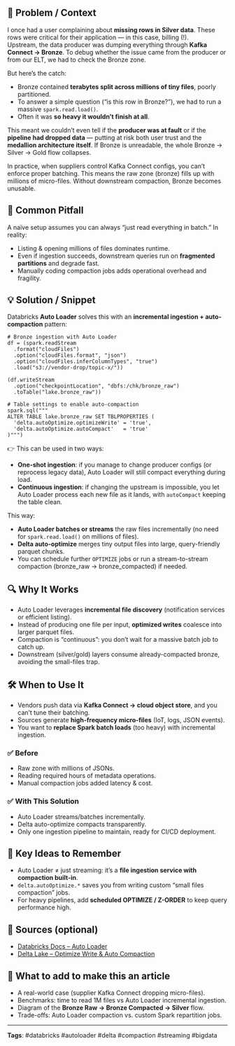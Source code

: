 
## 🎯 Problem / Context  
I once had a user complaining about **missing rows in Silver data**. These rows were critical for their application — in this case, billing (!).  
Upstream, the data producer was dumping everything through **Kafka Connect → Bronze**. To debug whether the issue came from the producer or from our ELT, we had to check the Bronze zone.  

But here’s the catch:  
- Bronze contained **terabytes split across millions of tiny files**, poorly partitioned.  
- To answer a simple question (“is this row in Bronze?”), we had to run a massive `spark.read.load()`.  
- Often it was **so heavy it wouldn’t finish at all**.  

This meant we couldn’t even tell if the **producer was at fault** or if the **pipeline had dropped data** — putting at risk both user trust and the **medallion architecture itself**. If Bronze is unreadable, the whole Bronze → Silver → Gold flow collapses.  

In practice, when suppliers control Kafka Connect configs, you can’t enforce proper batching. This means the raw zone (bronze) fills up with millions of micro-files. Without downstream compaction, Bronze becomes unusable.  

## 🐛 Common Pitfall  
A naïve setup assumes you can always “just read everything in batch.” In reality:  
- Listing & opening millions of files dominates runtime.  
- Even if ingestion succeeds, downstream queries run on **fragmented partitions** and degrade fast.  
- Manually coding compaction jobs adds operational overhead and fragility.  

## 💡 Solution / Snippet  
Databricks **Auto Loader** solves this with an **incremental ingestion + auto-compaction** pattern:  

```
# Bronze ingestion with Auto Loader
df = (spark.readStream
  .format("cloudFiles")
  .option("cloudFiles.format", "json")
  .option("cloudFiles.inferColumnTypes", "true")
  .load("s3://vendor-drop/topic-x/"))

(df.writeStream
  .option("checkpointLocation", "dbfs:/chk/bronze_raw")
  .toTable("lake.bronze_raw"))

# Table settings to enable auto-compaction
spark.sql("""
ALTER TABLE lake.bronze_raw SET TBLPROPERTIES (
  'delta.autoOptimize.optimizeWrite' = 'true',
  'delta.autoOptimize.autoCompact'   = 'true'
)""")
```

👉 This can be used in two ways:  
- **One-shot ingestion**: if you manage to change producer configs (or reprocess legacy data), Auto Loader will still compact everything during load.  
- **Continuous ingestion**: if changing the upstream is impossible, you let Auto Loader process each new file as it lands, with `autoCompact` keeping the table clean.  

This way:  
- **Auto Loader batches or streams** the raw files incrementally (no need for `spark.read.load()` on millions of files).  
- **Delta auto-optimize** merges tiny output files into large, query-friendly parquet chunks.  
- You can schedule further `OPTIMIZE` jobs or run a stream-to-stream compaction (bronze_raw → bronze_compacted) if needed.  

## 🔍 Why It Works  
- Auto Loader leverages **incremental file discovery** (notification services or efficient listing).  
- Instead of producing one file per input, **optimized writes** coalesce into larger parquet files.  
- Compaction is “continuous”: you don’t wait for a massive batch job to catch up.  
- Downstream (silver/gold) layers consume already-compacted bronze, avoiding the small-files trap.  

## 🛠️ When to Use It  
- Vendors push data via **Kafka Connect → cloud object store**, and you can’t tune their batching.  
- Sources generate **high-frequency micro-files** (IoT, logs, JSON events).  
- You want to **replace Spark batch loads** (too heavy) with incremental ingestion.  

### ✅ Before  
- Raw zone with millions of JSONs.  
- Reading required hours of metadata operations.  
- Manual compaction jobs added latency & cost.  

### ✅ With This Solution  
- Auto Loader streams/batches incrementally.  
- Delta auto-optimize compacts transparently.  
- Only one ingestion pipeline to maintain, ready for CI/CD deployment.  

## 🧠 Key Ideas to Remember  
- Auto Loader ≠ just streaming: it’s a **file ingestion service with compaction built-in**.  
- `delta.autoOptimize.*` saves you from writing custom “small files compaction” jobs.  
- For heavy pipelines, add **scheduled OPTIMIZE / Z-ORDER** to keep query performance high.  

## 📝 Sources (optional)  
- [Databricks Docs – Auto Loader](https://docs.databricks.com/en/ingestion/auto-loader/index.html)  
- [Delta Lake – Optimize Write & Auto Compaction](https://docs.databricks.com/en/delta/optimizations/file-mgmt.html)  

## 📝 What to add to make this an article  
- A real-world case (supplier Kafka Connect dropping micro-files).  
- Benchmarks: time to read 1M files vs Auto Loader incremental ingestion.  
- Diagram of the **Bronze Raw → Bronze Compacted → Silver** flow.  
- Trade-offs: Auto Loader compaction vs. custom Spark repartition jobs.  

---  

**Tags**: #databricks #autoloader #delta #compaction #streaming #bigdata  
